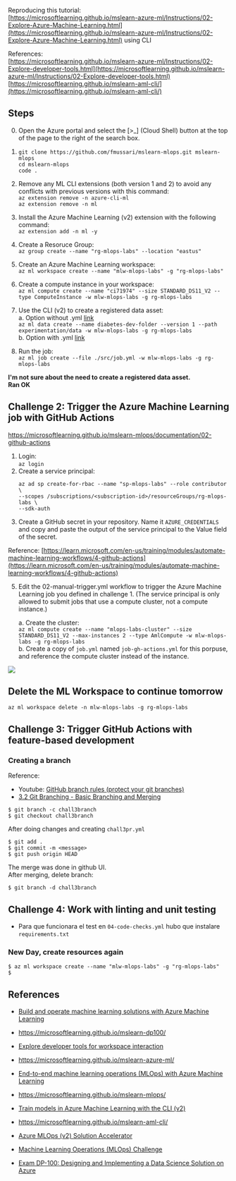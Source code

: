 
Reproducing this tutorial:   
[https://microsoftlearning.github.io/mslearn-azure-ml/Instructions/02-Explore-Azure-Machine-Learning.html](https://microsoftlearning.github.io/mslearn-azure-ml/Instructions/02-Explore-Azure-Machine-Learning.html)
using CLI  
  
References:  
[https://microsoftlearning.github.io/mslearn-azure-ml/Instructions/02-Explore-developer-tools.html](https://microsoftlearning.github.io/mslearn-azure-ml/Instructions/02-Explore-developer-tools.html)  
[https://microsoftlearning.github.io/mslearn-aml-cli/](https://microsoftlearning.github.io/mslearn-aml-cli/)

## Steps

0. Open the Azure portal and select the [>_] (Cloud Shell) button at the top of the page to the right of the search box.

1. ```
   git clone https://github.com/fmussari/mslearn-mlops.git mslearn-mlops
   cd mslearn-mlops
   code .
   ```
  
2. Remove any ML CLI extensions (both version 1 and 2) to avoid any conflicts with previous versions with this command:  
   `az extension remove -n azure-cli-ml`  
   `az extension remove -n ml`

3. Install the Azure Machine Learning (v2) extension with the following command:  
   `az extension add -n ml -y`
  
4. Create a Resoruce Group:  
  `az group create --name "rg-mlops-labs" --location "eastus"`

5. Create an Azure Machine Learning workspace:  
  `az ml workspace create --name "mlw-mlops-labs" -g "rg-mlops-labs"`

6. Create a compute instance in your workspace:  
   `az ml compute create --name "ci71974" --size STANDARD_DS11_V2 --type ComputeInstance -w mlw-mlops-labs -g rg-mlops-labs`  
  
7. Use the CLI (v2) to create a registered data asset:  
  a. Option without .yml [link](https://learn.microsoft.com/en-us/cli/azure/ml/data?view=azure-cli-latest#az-ml-data-create)  
    `az ml data create --name diabetes-dev-folder --version 1 --path experimentation/data -w mlw-mlops-labs -g rg-mlops-labs`  
  b. Option with .yml [link](https://learn.microsoft.com/en-us/azure/machine-learning/reference-yaml-data?view=azureml-api-2)  

8. Run the job:  
   `az ml job create --file ./src/job.yml -w mlw-mlops-labs -g rg-mlops-labs`
  
**I'm not sure about the need to create a registered data asset.**  
**Ran OK**

## Challenge 2: Trigger the Azure Machine Learning job with GitHub Actions
https://microsoftlearning.github.io/mslearn-mlops/documentation/02-github-actions  

1. Login:  
   `az login`  
3. Create a service principal:  
   ```
   az ad sp create-for-rbac --name "sp-mlops-labs" --role contributor \  
   --scopes /subscriptions/<subscription-id>/resourceGroups/rg-mlops-labs \  
   --sdk-auth
   ```  
4. Create a GitHub secret in your repository. Name it `AZURE_CREDENTIALS` and copy and paste the output of the service principal to the Value field of the secret.

Reference: 
[https://learn.microsoft.com/en-us/training/modules/automate-machine-learning-workflows/4-github-actions](https://learn.microsoft.com/en-us/training/modules/automate-machine-learning-workflows/4-github-actions)

5. Edit the 02-manual-trigger.yml workflow to trigger the Azure Machine Learning job you defined in challenge 1.
(The service principal is only allowed to submit jobs that use a compute cluster, not a compute instance.)

   a. Create the cluster:  
   `az ml compute create --name "mlops-labs-cluster" --size STANDARD_DS11_V2 --max-instances 2 --type AmlCompute -w mlw-mlops-labs -g rg-mlops-labs`  
   b. Create a copy of `job.yml` named `job-gh-actions.yml` for this porpuse, and reference the compute cluster instead of the instance.

![](jobs.PNG)

## Delete the ML Workspace to continue tomorrow
`az ml workspace delete -n mlw-mlops-labs -g rg-mlops-labs`


## Challenge 3: Trigger GitHub Actions with feature-based development

### Creating a branch

Reference:  
- Youtube: [GitHub branch rules (protect your git branches)](https://youtu.be/CNCE1gts2Yw)
- [3.2 Git Branching - Basic Branching and Merging](https://git-scm.com/book/en/v2/Git-Branching-Basic-Branching-and-Merging)

```
$ git branch -c chall3branch
$ git checkout chall3branch
```
After doing changes and creating `chall3pr.yml`
```
$ git add .
$ git commit -m <message>
$ git push origin HEAD
```
  
The merge was done in github UI.   
After merging, delete branch:
```
$ git branch -d chall3branch
```
  
## Challenge 4: Work with linting and unit testing

- Para que funcionara el test en `04-code-checks.yml` hubo que instalare `requirements.txt`


### New Day, create resources again
```
$ az ml workspace create --name "mlw-mlops-labs" -g "rg-mlops-labs"
$ 
```

## References
- [Build and operate machine learning solutions with Azure Machine Learning](https://learn.microsoft.com/en-us/training/paths/build-ai-solutions-with-azure-ml-service/)
- https://microsoftlearning.github.io/mslearn-dp100/
  
- [Explore developer tools for workspace interaction](https://learn.microsoft.com/en-us/training/paths/explore-azure-machine-learning-workspace/)
- https://microsoftlearning.github.io/mslearn-azure-ml/
  
- [End-to-end machine learning operations (MLOps) with Azure Machine Learning](https://learn.microsoft.com/en-us/training/paths/build-first-machine-operations-workflow/)
- https://microsoftlearning.github.io/mslearn-mlops/
  
- [Train models in Azure Machine Learning with the CLI (v2)](https://learn.microsoft.com/en-us/training/paths/train-models-azure-machine-learning-cli-v2/)
- https://microsoftlearning.github.io/mslearn-aml-cli/
  
- [Azure MLOps (v2) Solution Accelerator](https://github.com/Azure/mlops-v2)
  
- [Machine Learning Operations (MLOps) Challenge](https://learn.microsoft.com/en-us/users/cloudskillschallenge/collections/47mnu0dq1j4z?WT.mc_id=cloudskillschallenge_150df021-d77d-4e78-b51c-76743f48a4c9)

- [Exam DP-100: Designing and Implementing a Data Science Solution on Azure](https://learn.microsoft.com/en-us/certifications/exams/dp-100/)